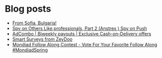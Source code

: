 # Blog posts
<!-- BLOG-POST-LIST:START -->
- [From Sofia, Bulgaria!](https://afflift.com/f/threads/from-sofia-bulgaria.10619/)
- [Spy on Others Like professionals, Part 2 &lpar;Anstrex &rpar; Spy on Push](https://afflift.com/f/threads/spy-on-others-like-professionals-part-2-anstrex-spy-on-push.6733/)
- [AdCombo | Biweekly payouts | Exclusive Cash-on-Delivery offers](https://afflift.com/f/threads/adcombo-biweekly-payouts-exclusive-cash-on-delivery-offers.3509/)
- [Smart Surveys from ZeyDoo](https://afflift.com/f/threads/smart-surveys-from-zeydoo.10505/)
- [Mondiad Follow Along Contest - Vote For Your Favorite Follow Along #MondiadSpring](https://afflift.com/f/threads/mondiad-follow-along-contest-vote-for-your-favorite-follow-along-mondiadspring.10592/)
<!-- BLOG-POST-LIST:END -->
